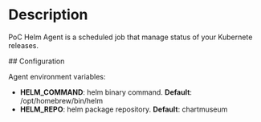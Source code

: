 # Description
PoC Helm Agent is a scheduled job that manage status of your Kubernete releases.

## Configuration

Agent environment variables:

- **HELM_COMMAND**: helm binary command. **Default**: /opt/homebrew/bin/helm
- **HELM_REPO**: helm package repository. **Default**: chartmuseum
